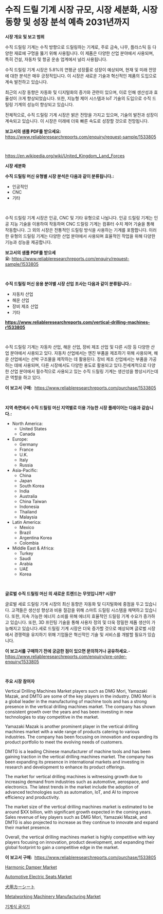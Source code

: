 <p><h1>수직 드릴 기계 시장 규모, 시장 세분화, 시장 동향 및 성장 분석 예측 2031년까지</h1></p><p><strong>시장 개요 및 보고 범위</strong></p>
<p><p>수직 드릴링 기계는 수직 방향으로 드릴링하는 기계로, 주로 금속, 나무, 플라스틱 등 다양한 재료에 구멍을 뚫기 위해 사용됩니다. 이 제품은 다양한 산업 분야에서 사용되며, 특히 건설, 자동차 및 항공 운송 업계에서 널리 사용됩니다.</p><p>수직 드릴링 기계 시장은 5.8%의 연평균 성장률로 성장이 예상되며, 현재 및 미래 전망에 대한 분석은 매우 긍정적입니다. 이 시장은 새로운 기술과 혁신적인 제품의 도입으로 계속 발전하고 있습니다.</p><p>최근의 시장 동향은 자동화 및 디지털화의 증가와 관련이 있으며, 이로 인해 생산성과 효율성이 크게 향상되었습니다. 또한, 지능형 제어 시스템과 IoT 기술의 도입으로 수직 드릴링 기계의 성능이 향상되고 있습니다.</p><p>전체적으로, 수직 드릴링 기계 시장은 밝은 전망을 가지고 있으며, 기술의 발전과 성장이 계속되고 있습니다. 이 시장은 미래에 더욱 빠른 속도로 성장할 것으로 전망됩니다.</p></p>
<p><strong>보고서의 샘플 PDF를 받으세요:</strong> <a href="https://www.reliableresearchreports.com/enquiry/request-sample/1533805">https://www.reliableresearchreports.com/enquiry/request-sample/1533805</a></p>
<p>&nbsp;</p>
<p><a href="https://en.wikipedia.org/wiki/United_Kingdom_Land_Forces">https://en.wikipedia.org/wiki/United_Kingdom_Land_Forces</a></p>
<p><strong>시장 세분화</strong></p>
<p><strong>수직 드릴링 머신 유형별 시장 분석은 다음과 같이 분류됩니다.:</strong></p>
<p><ul><li>인공적인</li><li>CNC</li><li>기타</li></ul></p>
<p>&nbsp;</p>
<p><p>수직 드릴링 기계 시장은 인공, CNC 및 기타 유형으로 나뉩니다. 인공 드릴링 기계는 인공 지능 기술을 이용하여 작동하며 CNC 드릴링 기계는 컴퓨터 수치 제어 기술을 통해 작동합니다. 그 외의 시장은 전통적인 드릴링 방식을 사용하는 기계를 포함합니다. 이러한 유형의 드릴링 기계는 다양한 산업 분야에서 사용되며 효율적인 작업을 위해 다양한 기능과 성능을 제공합니다.</p></p>
<p><strong>보고서의 샘플 PDF를 받으세요:</strong>&nbsp;<a href="https://www.reliableresearchreports.com/enquiry/request-sample/1533805">https://www.reliableresearchreports.com/enquiry/request-sample/1533805</a></p>
<p>&nbsp;</p>
<p><strong> 수직 드릴링 머신 응용 분야별 시장 산업 조사는 다음과 같이 분류됩니다.:</strong></p>
<p><ul><li>자동차 산업</li><li>해운 산업</li><li>장비 제조 산업</li><li>기타</li></ul></p>
<p><strong><a href="https://www.reliableresearchreports.com/vertical-drilling-machines-r1533805">https://www.reliableresearchreports.com/vertical-drilling-machines-r1533805</a></strong></p>
<p>&nbsp;</p>
<p><p>수직 드릴링 기계는 자동차 산업, 해운 산업, 장비 제조 산업 및 다른 시장 등 다양한 산업 분야에서 사용되고 있다. 자동차 산업에서는 엔진 부품을 제조하기 위해 사용되며, 해운 산업에서는 선박 구조물을 제작하는 데 활용된다. 장비 제조 산업에서는 부품을 가공하는 데에 사용되며, 다른 시장에서도 다양한 용도로 활용되고 있다.전세계적으로 다양한 산업 분야에서 필수적으로 사용되고 있는 수직 드릴링 기계는 생산성을 향상시키는데 큰 역할을 하고 있다.</p></p>
<p><strong>이 보고서 구매:</strong>&nbsp; <a href="https://www.reliableresearchreports.com/purchase/1533805">https://www.reliableresearchreports.com/purchase/1533805</a></p>
<p>&nbsp;</p>
<p><strong>지역 측면에서 수직 드릴링 머신 지역별로 이용 가능한 시장 플레이어는 다음과 같습니다.:</strong></p>
<p><ul>
    <li>
        North America:
        <ul>
            <li>United States</li>
            <li>Canada</li>
        </ul>
    </li>
    <li>
        Europe:
        <ul>
            <li>Germany</li>
            <li>France</li>
            <li>U.K.</li>
            <li>Italy</li>
            <li>Russia</li>
        </ul>
    </li>
    <li>
        Asia-Pacific:
        <ul>
            <li>China</li>
            <li>Japan</li>
            <li>South Korea</li>
            <li>India</li>
            <li>Australia</li>
            <li>China Taiwan</li>
            <li>Indonesia</li>
            <li>Thailand</li>
            <li>Malaysia</li>
        </ul>
    </li>
    <li>
        Latin America:
        <ul>
            <li>Mexico</li>
            <li>Brazil</li>
            <li>Argentina Korea</li>
            <li>Colombia</li>
        </ul>
    </li>
    <li>
        Middle East & Africa:
        <ul>
            <li>Turkey</li>
            <li>Saudi</li>
            <li>Arabia</li>
            <li>UAE</li>
            <li>Korea</li>
        </ul>
    </li>
    </ul></p>
<p>&nbsp;</p>
<p><strong>글로벌 수직 드릴링 머신 의 새로운 트렌드는 무엇입니까? 시장?</strong></p>
<p><p>글로벌 세로 드릴링 기계 시장의 최신 동향은 자동화 및 디지털화에 중점을 두고 있습니다. 고객들은 생산성 향상과 비용 절감을 위해 스마트 드릴링 시스템을 채택하고 있습니다. 또한, 지속 가능한 에너지 소비를 위해 에너지 효율적인 드릴링 기계 수요가 증가하고 있습니다. 또한, 3D 프린팅 기술을 통해 사용자 정의 및 더욱 정밀한 제품 생산이 가능해지고 있습니다.세로 드릴링 기계 시장은 더욱 증가할 것으로 예상되며 글로벌 시장에서 경쟁력을 유지하기 위해 기업들은 혁신적인 기술 및 서비스를 개발할 필요가 있습니다.</p></p>
<p><strong>이 보고서를 구매하기 전에 궁금한 점이 있으면 문의하거나 공유하세요.</strong>- <a href="https://www.reliableresearchreports.com/enquiry/pre-order-enquiry/1533805">https://www.reliableresearchreports.com/enquiry/pre-order-enquiry/1533805</a></p>
<p>&nbsp;</p>
<p><strong>주요 시장 참여자</strong></p>
<p><p>Vertical Drilling Machines Market players such as DMG Mori, Yamazaki Mazak, and DMTG are some of the key players in the industry. DMG Mori is a global leader in the manufacturing of machine tools and has a strong presence in the vertical drilling machines market. The company has shown consistent growth over the years and has been investing in new technologies to stay competitive in the market.</p><p>Yamazaki Mazak is another prominent player in the vertical drilling machines market with a wide range of products catering to various industries. The company has been focusing on innovation and expanding its product portfolio to meet the evolving needs of customers.</p><p>DMTG is a leading Chinese manufacturer of machine tools and has been gaining traction in the vertical drilling machines market. The company has been expanding its presence in international markets and investing in research and development to enhance its product offerings.</p><p>The market for vertical drilling machines is witnessing growth due to increasing demand from industries such as automotive, aerospace, and electronics. The latest trends in the market include the adoption of advanced technologies such as automation, IoT, and AI to improve efficiency and productivity.</p><p>The market size of the vertical drilling machines market is estimated to be around $XX billion, with significant growth expected in the coming years. Sales revenue of key players such as DMG Mori, Yamazaki Mazak, and DMTG is also projected to increase as they continue to innovate and expand their market presence.</p><p>Overall, the vertical drilling machines market is highly competitive with key players focusing on innovation, product development, and expanding their global footprint to gain a competitive edge in the market.</p></p>
<p><strong>이 보고서 구매:</strong>&nbsp;&nbsp;<a href="https://www.reliableresearchreports.com/purchase/1533805">https://www.reliableresearchreports.com/purchase/1533805</a></p>
<p><p><a href="https://github.com/JosephMorgnlvXXff/Market-Research-Report-List-1/blob/main/harmonic-damper-market.md">Harmonic Damper Market</a></p><p><a href="https://github.com/ochgvvcj16/Market-Research-Report-List-1/blob/main/automotive-electric-seats-market.md">Automotive Electric Seats Market</a></p><p><a href="https://github.com/RandallRunte2023/Market-Research-Report-List-2/blob/main/593857011890.md">犬用カーシート</a></p><p><a href="https://issuu.com/reportprime-2/docs/metalworking-machinery-manufacturing-market-size-2">Metalworking Machinery Manufacturing Market</a></p><p><a href="https://github.com/LuckeyCorbin/Market-Research-Report-List-1/blob/main/966857017694.md">기계식 굴삭기</a></p></p>